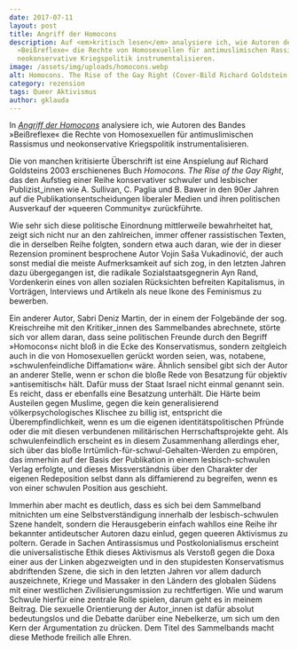 ```yaml
---
date: 2017-07-11
layout: post
title: Angriff der Homocons
description: Auf <em>kritisch lesen</em> analysiere ich, wie Autoren des Bandes
  »Beißreflexe« die Rechte von Homosexuellen für antimuslimischen Rassismus und
  neokonservative Kriegspolitik instrumentalisieren.
image: /assets/img/uploads/homocons.webp
alt: Homocons. The Rise of the Gay Right (Cover-Bild Richard Goldstein, 2003)
category: rezension
tags: Queer Aktivismus
author: gklauda
---
```

In *[Angriff der Homocons](https://kritisch-lesen.de/rezension/angriff-der-homocons)* analysiere ich, wie Autoren des Bandes »Beißreflexe« die Rechte von Homosexuellen für antimuslimischen Rassismus und neokonservative Kriegspolitik instrumentalisieren.

Die von manchen kritisierte Überschrift ist eine Anspielung auf Richard Goldsteins 2003 erschienenes Buch *Homocons. The Rise of the Gay Right*, das den Aufstieg einer Reihe konservativer schwuler und lesbischer Publizist_innen wie A. Sullivan, C. Paglia und B. Bawer in den 90er Jahren auf die Publikationsentscheidungen liberaler Medien und ihren politischen Ausverkauf der »queeren Community« zurückführte.

Wie sehr sich diese politische Einordnung mittlerweile bewahrheitet hat, zeigt sich nicht nur an den zahlreichen, immer offener rassistischen Texten, die in derselben Reihe folgten, sondern etwa auch daran, wie der in dieser Rezension prominent besprochene Autor Vojin Saša Vukadinović, der auch sonst medial die meiste Aufmerksamkeit auf sich zog, in den letzten Jahren dazu übergegangen ist, die radikale Sozialstaatsgegnerin Ayn Rand, Vordenkerin eines von allen sozialen Rücksichten befreiten Kapitalismus, in Vorträgen, Interviews und Artikeln als neue Ikone des Feminismus zu bewerben.

Ein anderer Autor, Sabri Deniz Martin, der in einem der Folgebände der sog. Kreischreihe mit den Kritiker_innen des Sammelbandes abrechnete, störte sich vor allem daran, dass seine politischen Freunde durch den Begriff »Homocons« nicht bloß in die Ecke des Konservatismus, sondern zeitgleich auch in die von Homosexuellen gerückt worden seien, was, notabene, »schwulenfeindliche Diffamation« wäre. Ähnlich sensibel gibt sich der Autor an anderer Stelle, wenn er schon die bloße Rede von Besatzung für objektiv »antisemitisch« hält. Dafür muss der Staat Israel nicht einmal genannt sein. Es reicht, dass er ebenfalls eine Besatzung unterhält. Die Härte beim Austeilen gegen Muslime, gegen die kein generalisierend völkerpsychologisches Klischee zu billig ist, entspricht die Überempfindlichkeit, wenn es um die eigenen identitätspolitischen Pfründe oder die mit diesen verbundenen militärischen Herrschaftsprojekte geht. Als schwulenfeindlich erscheint es in diesem Zusammenhang allerdings eher, sich über das bloße Irrtümlich-für-schwul-Gehalten-Werden zu empören, das immerhin auf der Basis der Publikation in einem lesbisch-schwulen Verlag erfolgte, und dieses Missverständnis über den Charakter der eigenen Redeposition selbst dann als diffamierend zu begreifen, wenn es von einer schwulen Position aus geschieht.

Immerhin aber macht es deutlich, dass es sich bei dem Sammelband mitnichten um eine Selbstverständigung innerhalb der lesbisch-schwulen Szene handelt, sondern die Herausgeberin einfach wahllos eine Reihe ihr bekannter antideutscher Autoren dazu einlud, gegen queeren Aktivismus zu poltern. Gerade in Sachen Antirassismus und Postkolonialismus erscheint die universalistische Ethik dieses Aktivismus als Verstoß gegen die Doxa einer aus der Linken abgezweigten und in den stupidesten Konservatismus abdriftenden Szene, die sich in den letzten Jahren vor allem dadurch auszeichnete, Kriege und Massaker in den Ländern des globalen Südens mit einer westlichen Zivilisierungsmission zu rechtfertigen. Wie und warum Schwule hierfür eine zentrale Rolle spielen, darum geht es in meinem Beitrag. Die sexuelle Orientierung der Autor_innen ist dafür absolut bedeutungslos und die Debatte darüber eine Nebelkerze, um sich um den Kern der Argumentation zu drücken. Dem Titel des Sammelbands macht diese Methode freilich alle Ehren.
